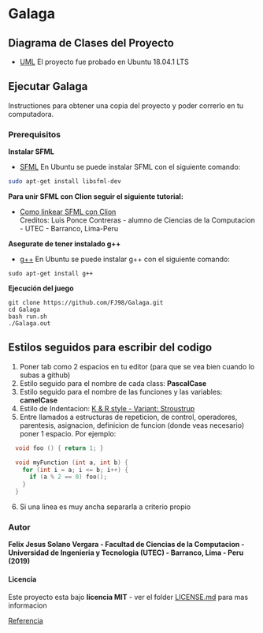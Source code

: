 # Galaga

## Diagrama de Clases del Proyecto
- [UML](https://github.com/FJ98/Galaga/blob/master/UML-Galaga.pdf)
El proyecto fue probado en Ubuntu 18.04.1 LTS

## Ejecutar Galaga
Instructiones para obtener una copia del proyecto y poder correrlo en tu computadora.

### Prerequisitos
**Instalar SFML**
- [SFML](https://www.sfml-dev.org/) En Ubuntu se puede instalar SFML con el siguiente comando:
```bash
sudo apt-get install libsfml-dev
```

**Para unir SFML con Clion seguir el siguiente tutorial:** 
- [Como linkear SFML con Clion](https://github.com/FJ98/Galaga/blob/master/Como%20linkear%20SFML%20con%20Clion.pdf) <br/>
Creditos: Luis Ponce Contreras - alumno de Ciencias de la Computacion - UTEC - Barranco, Lima-Peru

**Asegurate de tener instalado g++**
- [g++](https://linuxconfig.org/how-to-install-g-the-c-compiler-on-ubuntu-18-04-bionic-beaver-linux)
En Ubuntu se puede instalar g++ con el siguiente comando:
```
sudo apt-get install g++
```

**Ejecución del juego**
```
git clone https://github.com/FJ98/Galaga.git
cd Galaga
bash run.sh
./Galaga.out
```

## Estilos seguidos para escribir del codigo
1. Poner tab como 2 espacios en tu editor (para que se vea bien cuando lo subas
   a github)
2. Estilo seguido para el nombre de cada class: **PascalCase**
3. Estilo seguido para el nombre de las funciones y las variables: **camelCase**
4. Estilo de Indentacion: [K & R style - Variant: Stroustrup](https://en.wikipedia.org/wiki/Indentation_style#Variant:_Stroustrup)
5. Entre llamados a estructuras de repeticion, de control, operadores,
   parentesis, asignacion, definicion de funcion (donde veas necesario)
   poner 1 espacio. Por ejemplo:
   
```c++
  void foo () { return 1; }

  void myFunction (int a, int b) {
    for (int i = a; i <= b; i++) {
      if (a % 2 == 0) foo();
    }
  }

```
6. Si una linea es muy ancha separarla a criterio propio

### Autor
**Felix Jesus Solano Vergara - Facultad de Ciencias de la Computacion - Universidad de Ingenieria y Tecnologia (UTEC) - Barranco, Lima - Peru (2019)**

#### Licencia

Este proyecto esta bajo **licencia MIT** - ver el folder [LICENSE.md](LICENSE.md) para mas informacion

[Referencia](https://www.youtube.com/watch?v=dvjapcHsqXY&t=)
